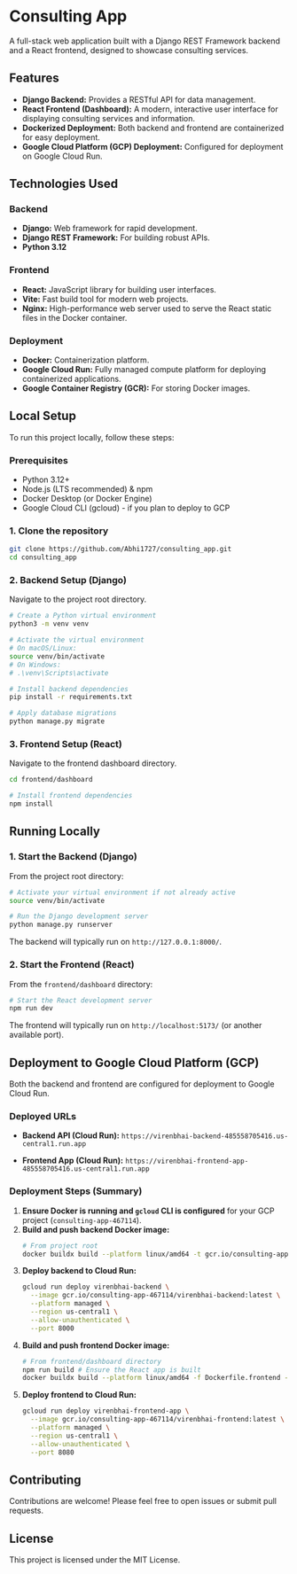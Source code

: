 # Consulting App

A full-stack web application built with a Django REST Framework backend and a React frontend, designed to showcase consulting services.

## Features

*   **Django Backend:** Provides a RESTful API for data management.
*   **React Frontend (Dashboard):** A modern, interactive user interface for displaying consulting services and information.
*   **Dockerized Deployment:** Both backend and frontend are containerized for easy deployment.
*   **Google Cloud Platform (GCP) Deployment:** Configured for deployment on Google Cloud Run.

## Technologies Used

### Backend
*   **Django:** Web framework for rapid development.
*   **Django REST Framework:** For building robust APIs.
*   **Python 3.12**

### Frontend
*   **React:** JavaScript library for building user interfaces.
*   **Vite:** Fast build tool for modern web projects.
*   **Nginx:** High-performance web server used to serve the React static files in the Docker container.

### Deployment
*   **Docker:** Containerization platform.
*   **Google Cloud Run:** Fully managed compute platform for deploying containerized applications.
*   **Google Container Registry (GCR):** For storing Docker images.

## Local Setup

To run this project locally, follow these steps:

### Prerequisites

*   Python 3.12+
*   Node.js (LTS recommended) & npm
*   Docker Desktop (or Docker Engine)
*   Google Cloud CLI (gcloud) - if you plan to deploy to GCP

### 1. Clone the repository

```bash
git clone https://github.com/Abhi1727/consulting_app.git
cd consulting_app
```

### 2. Backend Setup (Django)

Navigate to the project root directory.

```bash
# Create a Python virtual environment
python3 -m venv venv

# Activate the virtual environment
# On macOS/Linux:
source venv/bin/activate
# On Windows:
# .\venv\Scripts\activate

# Install backend dependencies
pip install -r requirements.txt

# Apply database migrations
python manage.py migrate
```

### 3. Frontend Setup (React)

Navigate to the frontend dashboard directory.

```bash
cd frontend/dashboard

# Install frontend dependencies
npm install
```

## Running Locally

### 1. Start the Backend (Django)

From the project root directory:

```bash
# Activate your virtual environment if not already active
source venv/bin/activate

# Run the Django development server
python manage.py runserver
```
The backend will typically run on `http://127.0.0.1:8000/`.

### 2. Start the Frontend (React)

From the `frontend/dashboard` directory:

```bash
# Start the React development server
npm run dev
```
The frontend will typically run on `http://localhost:5173/` (or another available port).

## Deployment to Google Cloud Platform (GCP)

Both the backend and frontend are configured for deployment to Google Cloud Run.

### Deployed URLs

*   **Backend API (Cloud Run):**
    `https://virenbhai-backend-485558705416.us-central1.run.app`

*   **Frontend App (Cloud Run):**
    `https://virenbhai-frontend-app-485558705416.us-central1.run.app`

### Deployment Steps (Summary)

1.  **Ensure Docker is running and `gcloud` CLI is configured** for your GCP project (`consulting-app-467114`).
2.  **Build and push backend Docker image:**
    ```bash
    # From project root
    docker buildx build --platform linux/amd64 -t gcr.io/consulting-app-467114/virenbhai-backend:latest --push .
    ```
3.  **Deploy backend to Cloud Run:**
    ```bash
    gcloud run deploy virenbhai-backend \
      --image gcr.io/consulting-app-467114/virenbhai-backend:latest \
      --platform managed \
      --region us-central1 \
      --allow-unauthenticated \
      --port 8000
    ```
4.  **Build and push frontend Docker image:**
    ```bash
    # From frontend/dashboard directory
    npm run build # Ensure the React app is built
    docker buildx build --platform linux/amd64 -f Dockerfile.frontend -t gcr.io/consulting-app-467114/virenbhai-frontend:latest --push .
    ```
5.  **Deploy frontend to Cloud Run:**
    ```bash
    gcloud run deploy virenbhai-frontend-app \
      --image gcr.io/consulting-app-467114/virenbhai-frontend:latest \
      --platform managed \
      --region us-central1 \
      --allow-unauthenticated \
      --port 8080
    ```

## Contributing

Contributions are welcome! Please feel free to open issues or submit pull requests.

## License

This project is licensed under the MIT License.
